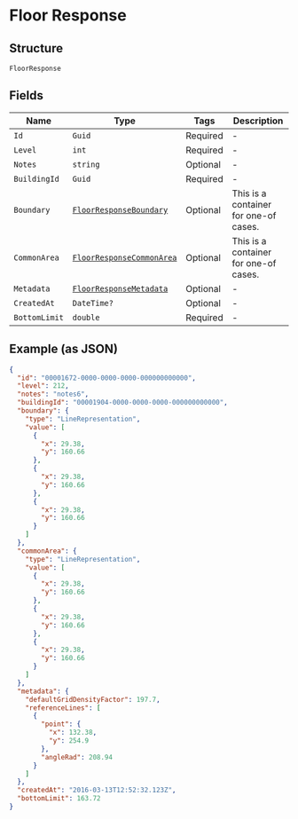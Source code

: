 
# Floor Response

## Structure

`FloorResponse`

## Fields

| Name | Type | Tags | Description |
|  --- | --- | --- | --- |
| `Id` | `Guid` | Required | - |
| `Level` | `int` | Required | - |
| `Notes` | `string` | Optional | - |
| `BuildingId` | `Guid` | Required | - |
| `Boundary` | [`FloorResponseBoundary`](../../doc/models/containers/floor-response-boundary.md) | Optional | This is a container for one-of cases. |
| `CommonArea` | [`FloorResponseCommonArea`](../../doc/models/containers/floor-response-common-area.md) | Optional | This is a container for one-of cases. |
| `Metadata` | [`FloorResponseMetadata`](../../doc/models/floor-response-metadata.md) | Optional | - |
| `CreatedAt` | `DateTime?` | Optional | - |
| `BottomLimit` | `double` | Required | - |

## Example (as JSON)

```json
{
  "id": "00001672-0000-0000-0000-000000000000",
  "level": 212,
  "notes": "notes6",
  "buildingId": "00001904-0000-0000-0000-000000000000",
  "boundary": {
    "type": "LineRepresentation",
    "value": [
      {
        "x": 29.38,
        "y": 160.66
      },
      {
        "x": 29.38,
        "y": 160.66
      },
      {
        "x": 29.38,
        "y": 160.66
      }
    ]
  },
  "commonArea": {
    "type": "LineRepresentation",
    "value": [
      {
        "x": 29.38,
        "y": 160.66
      },
      {
        "x": 29.38,
        "y": 160.66
      },
      {
        "x": 29.38,
        "y": 160.66
      }
    ]
  },
  "metadata": {
    "defaultGridDensityFactor": 197.7,
    "referenceLines": [
      {
        "point": {
          "x": 132.38,
          "y": 254.9
        },
        "angleRad": 208.94
      }
    ]
  },
  "createdAt": "2016-03-13T12:52:32.123Z",
  "bottomLimit": 163.72
}
```


